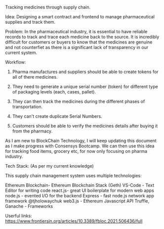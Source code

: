 Tracking medicines through supply chain.


Idea: Designing a smart contract and frontend to manage pharmaceutical supplies and track them.

Problem:
In the pharmaceutical industry, it is essential to have reliable records to track and trace each medicine back to the source. It is incredibly difficult for customers or buyers to know that the medicines are genuine and not counterfiet as there is a significant lack of transparency in our current system.


Workflow:

1. Pharma manufactures and suppliers should be able to create tokens for all of there medicines.

2. They need to generate a unique serial number (token) for different type of packaging levels (each, cases, pallet).

3. They can then track the medicines during the different phases of transportation.

4. They can't create duplicate Serial Numbers.

5. Customers should be able to verify the medicines details after buying it from the pharmacy.

As I am new to BlockChain Technology, I will keep updating this document as I make progress with Consensys Bootcamp. We can then use this idea for tracking food items, grocery etc, for now only focusing on pharma industry.

Tech Stack: (As per my current knowledge)

This supply chain management system uses multiple technologies:

Ethereum Blockchain- Ethereum Blockchain Stack (Geth)
VS-Code - Text Editor for writing code
react.js- great UI boilerplate for modern web apps
node.js - evented I/O for the backend
Express - fast node.js network app framework @tjholowaychuk
web3.js - Ethereum Javascript API
Truffle, Ganache - Frameworks

Userful links:
https://www.frontiersin.org/articles/10.3389/fbloc.2021.506436/full

